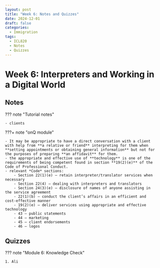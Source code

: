 ```yaml
---
layout: post
title: "Week 6: Notes and Quizzes"
date: 2024-12-01
draft: false
categories:
  - Immigration
tags:
  - ICL820
  - Notes
  - Quizzes
---
```


# Week 6: Interpreters and Working in a Digital World

## Notes

??? note "Tutorial notes"

    - clients

???+ note "onQ module"

    - It may be appropriate to have a direct conversation with a client with help from **a relative or friend** interpreting for them when **setting appointments or obtaining general information** but not for the purposes of preparing **an affidavit** for them. 
    - the appropriate and effective use of **technology** is one of the requirements of being competent found in section **19(2)(e)** of the Code of Professional Conduct.
    - relevant *Code* sections:
        - Section 22(1)(e) – retain interpreter/translator services when necessary
        - Section 22(4) – dealing with interpreters and translators
        - Section 24(3)(e) – disclosure of names of anyone assisting in the service agreement
        - 22(1)(b) – conduct the client’s affairs in an efficient and cost-effective manner
        - 19(2)(e) – deliver services using appropriate and effective technology
        - 43 – public statements
        - 44 – marketing
        - 45 – client endorsements
        - 46 – logos

## Quizzes

??? note "Module 6: Knowledge Check"

    1. Ali
